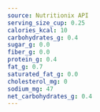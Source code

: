 ```yaml
---
source: Nutritionix API
serving_size_cup: 0.25
calories_kcal: 10
carbohydrates_g: 0.4
sugar_g: 0.0
fiber_g: 0.0
protein_g: 0.4
fat_g: 0.7
saturated_fat_g: 0.0
cholesterol_mg: 0
sodium_mg: 47
net_carbohydrates_g: 0.4
---
```


